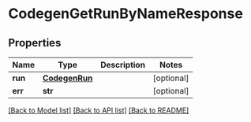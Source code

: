# CodegenGetRunByNameResponse

## Properties
Name | Type | Description | Notes
------------ | ------------- | ------------- | -------------
**run** | [**CodegenRun**](CodegenRun.md) |  | [optional] 
**err** | **str** |  | [optional] 

[[Back to Model list]](../README.md#documentation-for-models) [[Back to API list]](../README.md#documentation-for-api-endpoints) [[Back to README]](../README.md)


